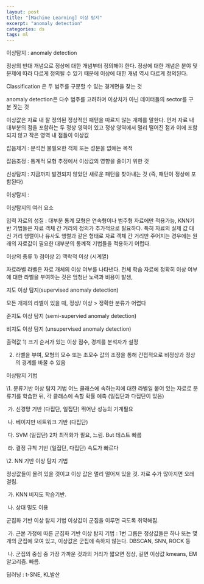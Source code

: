 ```yaml
---
layout: post
title: "[Machine Learning] 이상 탐지"
excerpt: "anomaly detection"
categories: ds
tags: ml
---
```






이상탐지 : anomaly detection

정상의 반대 개념으로 정상에 대한 개념부터 정의해야 한다. 정상에 대한 개념은 분야 및 문제에 따라 다르게 정의될 수 있기 때문에 이상에 대한 개념 역시 다르게 정의된다.

Classification 은 두 범주를 구분할 수 있는 경계면을 찾는 것 

anomaly detection은 다수 범주를 고려하며 이상치가 아닌 데이터들의 sector를 구분 짓는 것

이상값은 자료 내 잘 정의된 정상적인 패턴을 따르지 않는 개체를 말한다. 먼저 자료 내 대부분의 점을 포함하는 두 정상 영역이 있고 정상 영역에서 멀리 떨어진 점과 이에 포함되지 않고 작은 영역 내 점들이 이상값

잡음제거 : 분석전 불필요한 객체 또는 성분을 없애는 목적

잡음조정 : 통계적 모형 추정에서 이상값의 영향을 줄이기 위한 것

신상탐지 : 지금까지 발견되지 않았던 새로운 패턴을 찾아내는 것 (즉, 패턴이 정상에 포함된다)

이상탐지 : 

이상탐지의 여러 요소

입력 자료의 성질 : 대부분 통계 모형은 연속형이나 범주형 자료에만 적용가능, KNN기반 기법들은 자료 객체 간 거리의 정의가 추가적으로 필요하다. 특히 자료의 실제 값 대신 거리 행렬이나 유사도 행렬과 같은 형태로 자료 객체 간 거리만 주어지는 경우에는 원래의 자료값이 필요한 대부분의 통꼐적 기법들을 적용하기 어렵다. 


 이상의 종류 1) 점이상 2) 맥락적 이상 (시계열)

 

자료라벨 라벨은 자료 개체의 이상 여부를 나타낸다. 전체 학습 자료에 정확히 이상 여부에 대한 라벨을 부여하는 것은 엄청난 노력과 비용이 발생,

지도 이상 탐지(supervised anomaly detection)

모든 개체의 라벨이 있을 때, 정상/ 이상 > 정확한 분류가 어렵다

준지도 이상 탐지 (semi-supervied anomaly detection) 

비지도 이상 탐지 (unsupervised anomaly detection)

 

출력값 1) 크기 순서가 있는 이상 점수, 경계를 분석자가 설정

2) 라벨을 부여, 모형의 모수 또는 초모수 값의 조정을 통해 간접적으로 비정상과 정상의 경계를 바꿀 수 있음

 

이상탐지 기법

\1. 분류기반 이상 탐지 기법 어느 클래스에 속하는지에 대한 라벨일 붙어 있는 자료로 분류기를 학습한 뒤, 각 클래스에 속할 확률 예측 (일집단과 다집단이 있음)

​                  가. 신경망 기반 (다집단, 일집단) 뛰어난 성능의 기계필요

​                  나. 베이지만 네트워크 기반 (다집단) 

​                  다. SVM (일집단) 2차 최적화가 필요, 느림. But 테스트 빠름

​                  라. 결정 규칙 기반 (일집단, 다집단) 속도가 빠르다

\2. NN 기반 이상 탐지 기법

정상값들이 몰려 있을 것이고 이상 값은 멀리 떨어져 있을 것. 자료 수가 많아지면 오래 걸림.

​                  가. KNN 비지도 학습기반. 

​                  나. 상대 밀도 이용 

군집화 기반 이상 탐지 기법 이상값이 군집을 이루면 극도록 취약해짐.

​                  가. 근본 가정에 따른 군집화 기반 이상 탐지 기법 : 1번 그룹은 정상값들은 하나 또는 몇 개의 군집에 모여 있고, 이상값은 군집에 속하지 않는다. DBSCAN, SNN, ROCK 등

​                  나. 군집의 중심 중 가장 가까운 것과의 거리가 짧으면 정상, 길면 이상값 kmeans, EM알고리즘. 빠름.

 

 

딥러닝 : t-SNE, KL발산